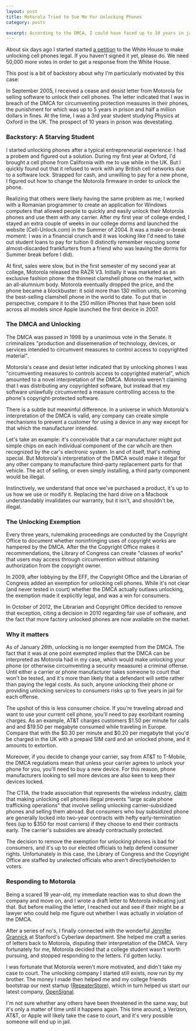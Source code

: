 ```yaml
---
layout: post
title: Motorola Tried to Sue Me For Unlocking Phones
category: posts

excerpt: According to the DMCA, I could have faced up to 10 years in jail. Read the story, and why I started an petition to the White House to keep unlocking legal.
---
```


About six days ago I started started [a petition](https://petitions.whitehouse.gov/petition/make-unlocking-cell-phones-legal/1g9KhZG7) to the White House to make unlocking cell phones legal. If you haven't signed it yet, please do. We need 50,000 more votes in order to get a response from the White House.

This post is a bit of backstory about why I'm particularly motivated by this case:

In September 2005, I received a cease and desist letter from Motorola for selling software to unlock their cell phones. The letter indicated that I was in breach of the DMCA for circumventing protection measures in their phones, the punishment for which was up to 5 years in prison and half a million dollars in fines. At the time, I was a 3rd year student studying Physics at Oxford in the UK. The prospect of 10 years in prison was devestating. 

### Backstory: A Starving Student
I started unlocking phones after a typical entrepreneurial experience: I had a probem and figured out a solution. During my first year at Oxford, I'd brought a cell phone from California with me to use while in the UK. But I quickly found out that it refused to work with any British cell networks due to a software lock. Strapped for cash, and unwilling to pay for a new phone, I figured out how to change the Motorola firmware in order to unlock the phone.

Realizing that others were likely having the same problem as me, I worked with a Romanian programmer to create an application for Windows computers that allowed people to quickly and easily unlock their Motorola phones and use them with any carrier.  After my first year of college ended, I stayed an extra couple of weeks in our college dorms and launched the website (Cell-Unlock.com) in the Summer of 2004. It was a make-or-break moment: I was in a financial crunch and it was looking like I'd need to take out student loans to pay for tuition (I distinctly remember rescuing some almost-discarded frankfurters from a friend who was leaving the dorms for Summer break before I did).

At first, sales were slow, but in the first semester of my second year at college, Motorola released the RAZR V3. Initially it was marketed as an exclusive fashion phone: the thinnest clamshell phone on the market, with an all-alumnium body. Motorola eventually dropped the price, and the phone became a blockbuster: it sold more than 130 million units, becoming the best-selling clamshell phone in the world to date. To put that in perspective, compare it to the 250 million iPhones that have been sold across all models since Apple launched the first device in 2007.

### The DMCA and Unlocking
The DMCA was passed in 1998 by a unanimous vote in the Senate. It criminalizes "production and dissemenation of technology, devices, or services intended to circumvent measures to control access to copyrighted material".

Motorola's cease and desist letter indicated that by unlocking phones I was "circumventing measures to controls access to copyrighted material", which amounted to a novel interpretation of the DMCA. Motorola weren't claiming that I was distributing any copyrighted software, but instead that my software unlawfully circumvented a measure controlling access to the phone's copyright-protected software.

There is a subtle but meaninful difference. In a universe in which Motorola's interpretation of the DMCA is valid, any company can create simple mechanisms to prevent a customer for using a device in any way except for that which the manufacturer intended.

Let's take an example: it's conceivable that a car manufacturer might put simple chips on each individual component of the car whcih are then recognized by the car's electronic system. In and of itself, that's nothing special. But Motorola's interpretation of the DMCA would make it illegal for any other company to manufacture third-party replacement parts for that vehicle. The act of selling, or even simply installing, a third party component would be illegal.

Instinctively, we understand that once we've purchased a product, it's up to us how we use or modify it. Replacing the hard drive on a Macbook understandably invalidates our warranty, but it isn't, and shouldn't be, illegal.

### The Unlocking Exemption

Every three years, rulemaking proceedings are conducted by the Copyright Office to document whether noninfringing uses of copyright works are hampered by the DMCA. After the the Copyright Office makes it recommendations, the Library of Congress can create "classes of works" that users may access through circumvention without obtaining authorization from the copyright owner.

In 2009, after lobbying by the EFF, the Copyright Office and the Librarian of Congress added an exemption for unlocking cell phones. While it's not clear (and never tested in court) whether the DMCA actually outlaws unlocking, the exemption made it explicitly legal, and was a win for consumers.

In October of 2012, the Librarian and Copyright Office decided to remove that exception, citing a decision in 2010 regarding fair use of software, and the fact that more factory unlocked phones are now available on the market.

### Why it matters
As of January 26th, unlocking is no longer exempted from the DMCA. The fact that it was at one point exempted implies that the DMCA can be interpreted as Motorola had in my case, which would make unlocking your phone (or otherwise circumventing a security meaasure) a criminal offense. Until either a carrier or phone manufacturer takes someone to court that won't be tested, and it's more than likely that a defendant will settle rather than paying the legal costs. As such, anyone unlocking their phone or providing unlocking services to consumers risks up to five years in jail for each offense.

The upshot of this is less consumer choice. If you're traveling abroad and want to use your current cell phone, you'll need to pay exorbitant roaming charges. As an example, AT&T charges customers $1.50 per minute for calls and and $19.50 per megabyte consumed while traveling in Europe. Compare that with the $0.30 per minute and $0.20 per megabyte that you'd be charged in the UK with a prepaid SIM card and an unlocked phone, and it amounts to extortion.

Moreover, if you decide to change your carrier, say from AT&T to T-Mobile, the DMCA regulations mean that unless your carrier agrees to unlock your phone for you, you'll need to buy a new device. For this reason, phone manufacturers looking to sell more devices are also keen to keep their devices locked.

The CTIA, the trade association that represents the wireless industry, [claim](http://blog.ctia.org/2013/01/26/unlocked-devices/) that making unlocking cell phones illegal prevents "large scale phone trafficking operations" that involve selling unlocking carrier-subsidized phones and selling them abroad. But consumers who buy subsidized phone are generally locked into two-year contracts with hefty early-termination fees (up to $350 for most carriers) if they choose to end their contracts early. The carrier's subsidies are already contractually protected.

The decision to remove the exemption for unlocking phones is bad for consumers, and it's up to our elected officials to help defend consumer rights. Unfortunately in this case, the Library of Congress and the Copyright Office are staffed by unelected officials who aren't directlybeholden to voters. 

### Responding to Motorola
Being a scared 19 year-old, my immediate reaction was to shut down the company and move on, and I wrote a draft letter to Motorola indicating just that. But before mailing the letter, I reached out and see if their might be a lawyer who could help me figure out whether I was actually in violation of the DMCA.

After a series of no's, I finally connected with the wonderful [Jennifer Grannick](https://twitter.com/granick) at Stanford's Cyberlaw department. She helped me craft a series of letters back to Motorola, disputing their interpretation of the DMCA. Very fortunately for me, Motorola decided that a college student wasn't worth pursuing, and stopped responding to the letters. I'd gotten lucky.

I was fortunate that Motorola weren't more motivated, and didn't take my case to court. The unlocking company I started still exists, now run by my brother. The money I made then helped me and my college friends bootstrap our next startup ([RepeaterStore](http://repeaterstore.com)), which in turn helped us start our latest company, [OpenSignal](http://opensignal.com). 

I'm not sure whether any others have been threatened in the same way, but it's only a matter of time until it happens again. This time around, a Verizon, AT&T, or Apple will likely take the case to court, and it's very possible someone will end up in jail.




















